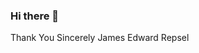 ### Hi there 👋

<!--
**Jamesrepsel1/Jamesrepsel1 is a ✨ _special_ ✨ repository because its `README.md` (this file) appears on your GitHub profile.

Here are some ideas to get you started:

- 🔭 I’m currently working on UV Lighting Syste.
- 🌱 I’m currently learning on how my liscense work
- 👯 I’m looking to collaborate onMy Intellectual Properties and Copyrights infring.ents
- 🤔 I’m looking for help with ...
- 💬 Ask me about My Company Or UV Lighting Systems
- 📫 How to reach me: ...  James Edward Repsel at. # 1
 815 797 4702or at uvlsystem@outlook.com
- 😄 Pronouns: ...
- ⚡ Fun fact: make a respectable offer
--> Thank You Sincerely James Edward Repsel
